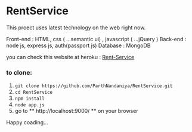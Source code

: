 # RentService

This proect uses latest technology on the web right now.

Front-end : HTML, css ( ...semantic ui) , javascript ( ...jQuery )
Back-end : node js, express js, auth(passport js)
Database : MongoDB

you can check this website at heroku : [ Rent-Service ](http://rent-service.herokuapp.com)

### to clone:
1. ``` git clone https://github.com/ParthNandaniya/RentService.git ```
1. ``` cd RentService ```
1. ``` npm install ```
1. ``` node app.js ```
1. go to ** http://localhost:9000/ ** on your browser

Happy coading...

